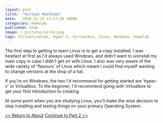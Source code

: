 ```yaml
---
layout: post
title:  "Virtual Machines"
date:   2020-12-16 13:27:19 +0000
categories: Homelab
published: true
image: /_pictures/virsh.png
tags: Virtualisation, Hyper-V, Virtualbox, Linux, Windows, homelab
---
```

The first step to getting to learn Linux is to get a copy installed. I was
hesitant at first as I'd always used Windows, and didn't want to uninstall
my main copy in case I didn't get on with Linux. I also was very aware of the wide
variety of 'flavours' of Linux which meant I could find myself wanting to change
versions at the drop of a hat.

If you're on Windows, the two I'd recommend for getting started are 'hyper-v'
or Virtualbox. To the beginner, I'd recommend going with Virtualbox to get
your first introduction to creating

At some point when you are studying Linux, you'll make the wise decision to
stop installing and testing things on your primary Operating System.  

<div><a id="l" href="/about"><< Return to About</a>&nbsp;<a id="r" href="/mystory/part2">Continue to Part 2 >></a></div>
<br>
